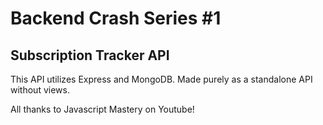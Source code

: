 # Backend Crash Series #1

## Subscription Tracker API

This API utilizes Express and MongoDB. Made purely as a standalone API without views.

All thanks to Javascript Mastery on Youtube!

